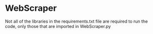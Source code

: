# WebScraper
Not all of the libraries in the requirements.txt file are required to run the code, only those that are imported in WebScraper.py
